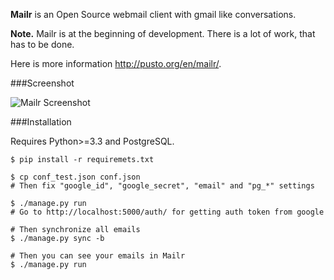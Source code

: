 **Mailr** is an Open Source webmail client with gmail like conversations.

**Note.** Mailr is at the beginning of development. There is a lot of work, that has to be 
done.

Here is more information http://pusto.org/en/mailr/.

###Screenshot

![Mailr Screenshot](http://pusto.org/en/mailr/screenshot-s.png)

###Installation

Requires Python>=3.3 and PostgreSQL.

```
$ pip install -r requiremets.txt

$ cp conf_test.json conf.json
# Then fix "google_id", "google_secret", "email" and "pg_*" settings

$ ./manage.py run
# Go to http://localhost:5000/auth/ for getting auth token from google

# Then synchronize all emails
$ ./manage.py sync -b

# Then you can see your emails in Mailr
$ ./manage.py run
```
